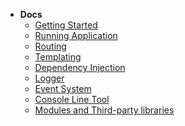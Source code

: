 <!-- docs/_sidebar.md -->
* **Docs**
    * [Getting Started](/framework/getting-started.md "Getting started guide for Antidot Framework")
    * [Running Application](/framework/running-application.md "Running guide for Antidot Framework")
    * [Routing](/framework/routing.md)
    * [Templating](/framework/templating.md)
    * [Dependency Injection](/framework/dependency-injection.md)
    * [Logger](/framework/logger.md)
    * [Event System](/framework/event-system.md)
    * [Console Line Tool](/framework/console-line-tool.md)
    * [Modules and Third-party libraries](/framework/modules-and-third-party-libraries.md)

